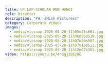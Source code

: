 ```yaml
---
title: UP.LAP SCHOLAR HUB HANOI
role: Director
description: "PH: 2Minh Picturess"
category: Corporate Videos
images:
  - media/vlcsnap-2025-05-28-11h05m21s601.jpg
  - media/vlcsnap-2025-05-28-11h06m56s519.jpg
  - media/vlcsnap-2025-05-28-11h07m26s507.jpg
  - media/vlcsnap-2025-05-28-11h07m16s511.jpg
  - media/vlcsnap-2025-05-28-11h12m07s361.jpg
video: https://youtu.be/4nGgj3B62HE
---
```

